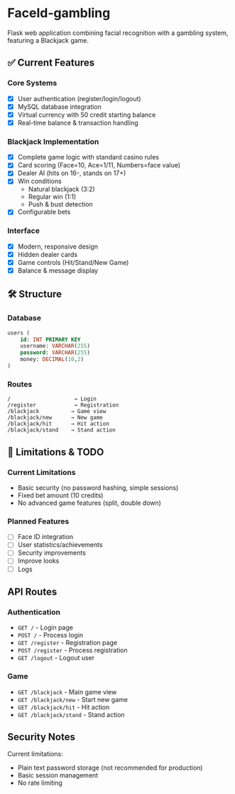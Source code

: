 # FaceId-gambling

Flask web application combining facial recognition with a gambling system, featuring a Blackjack game.

## ✅ Current Features

### Core Systems
- [x] User authentication (register/login/logout)
- [x] MySQL database integration
- [x] Virtual currency with 50 credit starting balance
- [x] Real-time balance & transaction handling

### Blackjack Implementation
- [x] Complete game logic with standard casino rules
- [x] Card scoring (Face=10, Ace=1/11, Numbers=face value)
- [x] Dealer AI (hits on 16-, stands on 17+)
- [x] Win conditions
  - Natural blackjack (3:2)
  - Regular win (1:1)
  - Push & bust detection
- [X] Configurable bets

### Interface
- [x] Modern, responsive design
- [x] Hidden dealer cards
- [x] Game controls (Hit/Stand/New Game)
- [x] Balance & message display

## 🛠️ Structure

### Database
```sql
users (
    id: INT PRIMARY KEY
    username: VARCHAR(255)
    password: VARCHAR(255)
    money: DECIMAL(10,2)
)
```

### Routes
```
/                    → Login
/register            → Registration
/blackjack          → Game view
/blackjack/new      → New game
/blackjack/hit      → Hit action
/blackjack/stand    → Stand action
```

## 🚧 Limitations & TODO

### Current Limitations
- Basic security (no password hashing, simple sessions)
- Fixed bet amount (10 credits)
- No advanced game features (split, double down)

### Planned Features
- [ ] Face ID integration
- [ ] User statistics/achievements
- [ ] Security improvements
- [ ] Improve looks
- [ ] Logs

## API Routes

### Authentication
- `GET /` - Login page
- `POST /` - Process login
- `GET /register` - Registration page
- `POST /register` - Process registration
- `GET /logout` - Logout user

### Game
- `GET /blackjack` - Main game view
- `GET /blackjack/new` - Start new game
- `GET /blackjack/hit` - Hit action
- `GET /blackjack/stand` - Stand action

## Security Notes

Current limitations:
   - Plain text password storage (not recommended for production)
   - Basic session management
   - No rate limiting

